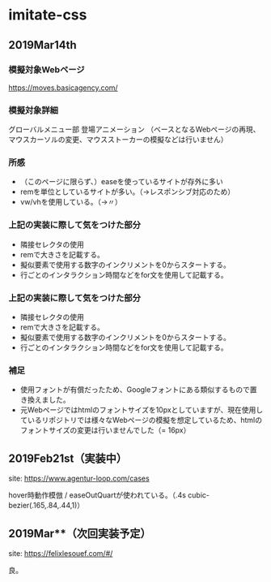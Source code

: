 # imitate-css
## 2019Mar14th
### 模擬対象Webページ
https://moves.basicagency.com/
### 模擬対象詳細
グローバルメニュー部 登場アニメーション
（ベースとなるWebページの再現、マウスカーソルの変更、マウスストーカーの模擬などは行いません）
### 所感
- （このページに限らず、）easeを使っているサイトが存外に多い
- remを単位としているサイトが多い。（→レスポンシブ対応のため）
- vw/vhを使用している。（→〃）
### 上記の実装に際して気をつけた部分
- 隣接セレクタの使用
- remで大きさを記載する。
- 擬似要素で使用する数字のインクリメントを0からスタートする。
- 行ごとのインタラクション時間などをfor文を使用して記載する。
### 上記の実装に際して気をつけた部分
- 隣接セレクタの使用
- remで大きさを記載する。
- 擬似要素で使用する数字のインクリメントを0からスタートする。
- 行ごとのインタラクション時間などをfor文を使用して記載する。
### 補足
- 使用フォントが有償だったため、Googleフォントにある類似するもので置き換えました。
- 元Webページではhtmlのフォントサイズを10pxとしていますが、現在使用しているリポジトリでは様々なWebページの模擬を想定しているため、htmlのフォントサイズの変更は行いませんでした（= 16px）


## 2019Feb21st（実装中）

site: https://www.agentur-loop.com/cases

hover時動作模倣 / easeOutQuartが使われている。（.4s cubic-bezier(.165,.84,.44,1)）

## 2019Mar**（次回実装予定）

site: https://felixlesouef.com/#/

良。
